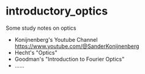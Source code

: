 # introductory_optics

Some study notes on optics

* Konijnenberg's Youtube Channel https://www.youtube.com/@SanderKonijnenberg
* Hecht's "Optics"
* Goodman's "Introduction to Fourier Optics"
* ......
